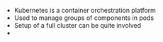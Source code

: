 
- Kubernetes is a container orchestration platform
- Used to manage groups of components in pods
- Setup of a full cluster can be quite involved
- 